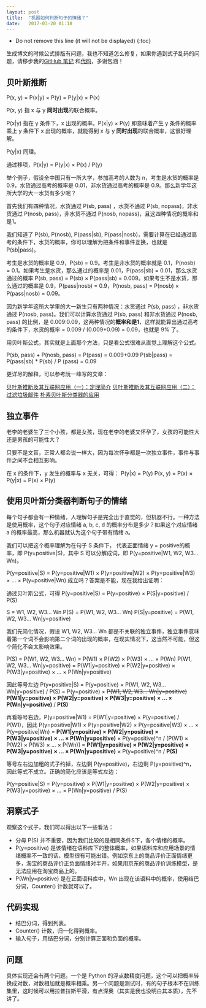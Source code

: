 ```yaml
---
layout: post
title:  "机器如何判断句子的情绪？"
date:   2017-03-20 01:18
---
```


* Do not remove this line (it will not be displayed) 
{:toc}

生成博文的时候公式排版有问题，我也不知道怎么修复，如果你遇到式子乱码的问题，请移步我的[GitHub 笔记](https://github.com/iewaij/machine-learning-lab/blob/master/Naive_Bayes/note/Naive_Emo_Bayes_Notes.ipynb) 和[代码](https://github.com/iewaij/machine-learning-lab/blob/master/Naive_Bayes/code/Naive_Emo_Bayes.ipynb)，多谢包涵！

## 贝叶斯推断
P(x, y) = P(x|y) × P(y) = P(y|x) × P(x)

P(x, y) 指 x 与 y **同时出现**的联合概率。

P(x|y) 指在 y 条件下，x 出现的概率。P(x|y) × P(y) 即意味着产生 y 条件的概率乘上 y 条件下 x 出现的概率，就能得到 x 与 y **同时出现**的联合概率，这很好理解。

P(y|x) 同理。

通过移项，P(x|y) = P(y|x) × P(x)  /  P(y)

举个例子，假设全中国只有一所大学，参加高考的人数为 n，考生是水货的概率是 0.9，水货通过高考的概率是 0.01，非水货通过高考的概率是 0.9。那么新学年这所大学的大一水货有多少呢？

首先我们有四种情况，水货通过 P(sb, pass) ，水货不通过  P(sb, nopass)，非水货通过 P(nosb, pass)，非水货不通过  P(nosb, nopass)，且这四种情况的概率和是1。

我们知道了 P(sb), P(nosb), P(pass|sb), P(pass|nosb)，需要计算在已经通过高考的条件下，水货的概率，你可以理解为把条件和事件互换，也就是 P(sb|pass)。

考生是水货的概率是 0.9，P(sb) = 0.9。考生是非水货的概率就是 0.1，P(nosb) = 0.1。如果考生是水货，那么通过的概率是 0.01，P(pass|sb) = 0.01，那么水货通过的概率 P(sb, pass) = P(sb) × P(pass|sb) = 0.009。如果考生不是水货，那么通过的概率是 0.9，P(pass|nosb) = 0.9，P(nosb, pass) = P(nosb) × P(pass|nosb) = 0.09。

因为新学年这所大学里的大一新生只有两种情况：水货通过 P(sb, pass) ，非水货通过 P(nosb, pass)。我们可以计算水货通过 P(sb, pass) 和非水货通过 P(nosb, pass) 的比例，是 0.009:0.09，这两种情况的**概率和是1**，这样就能算出通过高考的条件下，水货的概率 = 0.009 / (0.009+0.09) = 0.09，也就是 9% 了。

用贝叶斯公式，其实就是上面那个方法，只是看公式很难从直觉上理解这个公式。

P(sb, pass) + P(nosb, pass) = P(pass) = 0.009+0.09
P(sb|pass) = P(pass|sb) * P(sb) / P (pass)  = 0.09

更详尽的解释，可以参考阮一峰写的文章：

[贝叶斯推断及其互联网应用（一）：定理简介](http://www.ruanyifeng.com/blog/2011/08/bayesian_inference_part_one.html)
[贝叶斯推断及其互联网应用（二）：过滤垃圾邮件](http://www.ruanyifeng.com/blog/2011/08/bayesian_inference_part_two.html)
[朴素贝叶斯分类器的应用](http://www.ruanyifeng.com/blog/2013/12/naive_bayes_classifier.html) 

## 独立事件
老李的老婆生了三个小孩，都是女孩，现在老李的老婆又怀孕了，女孩的可能性大还是男孩的可能性大？

只要不是文盲，正常人都会说一样大，因为每次怀孕都是一次独立事件，事件与事件之间不会相互影响。

在 x 的条件下，y 发生的概率与 x 无关，可得：
P(y|x) = P(y)
P(x, y) = P(x) × P(y|x) = P(x) × P(y)

## 使用贝叶斯分类器判断句子的情绪
每个句子都会有一种情绪，人理解句子是完全出于直觉的，但机器不行。一种方法是使用概率，这个句子对应情绪 a, b, c, d 的概率分布是多少？如果这个对应情绪 a 的概率最高，那么机器就认为这个句子带有情绪 a。

我们可以把这个概率理解为在句子 S 条件下， 代表正面情绪 y = positive的概率，即 P(y=positive|S)，其中 S 可以分解成词，即 P(y=positive|W1, W2, W3… Wn)。

P(y=positive|S) = P(y=positive|W1) × P(y=positive|W2) × P(y=positive|W3) × … × P(y=positive|Wn) 成立吗？答案是不能，现在我给出证明：

通过贝叶斯公式，可得
P(y=positive|S) = P(y=positive) × P(S|y=positive) / P(S)

S = W1, W2, W3… Wn
P(S) = P(W1, W2, W3… Wn)
P(S|y=positive) = P(W1, W2, W3… Wn|y=positive)

我们先简化情况，假设 W1, W2, W3… Wn 都是不关联的独立事件，独立事件意味着第一个词不会影响第二个词的出现的概率，在现实情况下，这当然不可能，但这个简化不会太影响效果。

P(S) = P(W1, W2, W3… Wn) = P(W1) × P(W2) × P(W3) × … × P(Wn)
P(W1, W2, W3… Wn|y=positive) = P(W1|y=positive) × P(W2|y=positive) × P(W3|y=positive) × … × P(Wn|y=positive)

因此等号左边 P(y=positive|S) = P(y=positive) × P(W1, W2, W3… Wn|y=positive) / P(S) = P(y=positive) × ~~P(W1, W2, W3… Wn|y=positive)~~ **P(W1|y=positive) × P(W2|y=positive) × P(W3|y=positive) × … × P(Wn|y=positive)** / **P(S)**

再看等号右边，P(y=positive|W1) = P(W1|y=positive) × P(y=positive) / P(W1)，因此 P(y=positive|W1) × P(y=positive|W2) × P(y=positive|W3) × … × P(y=positive|Wn) = **P(W1|y=positive) × P(W2|y=positive) × P(W3|y=positive) × … × P(Wn|y=positive)** × P(y=positive)^n / [P(W1) × P(W2) × P(W3) × … × P(Wn)] = **P(W1|y=positive) × P(W2|y=positive) × P(W3|y=positive) × … × P(Wn|y=positive)** × P(y=positive)^n / **P(S)**

等号左右边加粗的式子约掉，左边剩 P(y=positive)，右边剩 P(y=positive)^n，因此等式不成立。正确的简化应该是等式左边：

P(y=positive|S) = P(y=positive) × P(W1|y=positive) × P(W2|y=positive) × P(W3|y=positive) × … × P(Wn|y=positive) / P(S)

## 洞察式子
观察这个式子，我们可以得出以下一些看法：
- 分母 P(S) 并不重要，因为我们比较的是相同条件S下，各个情绪的概率。
- P(y=positive) 是该情绪在语料库下的整体概率，如果语料库和应用场景的情绪概率不一致的话，模型很有可能出错。例如京东上的商品评价正面情绪更多，淘宝的商品评价正负面情绪对半开，如果用京东的商品评价训练模型，是无法应用在淘宝商品上的。
- P(Wn|y=positive) 是在正面语料库中，Wn 出现在该语料中的概率，使用结巴分词，Counter() 计数就可以了。

## 代码实现
- 结巴分词，得到列表。
- Counter() 计数，归一化得到概率。
- 输入句子，用结巴分词，分别计算正面和负面的概率。

## 问题
具体实现还会有两个问题。一个是 Python 的浮点数精度问题，这个可以把概率转换成对数，对数相加就是概率相乘。另一个问题是测试时，有的句子根本不在训练集里，这时候可以用拉普拉斯平滑，有点深奥（其实是我也没明白其本质），先不讲了。
